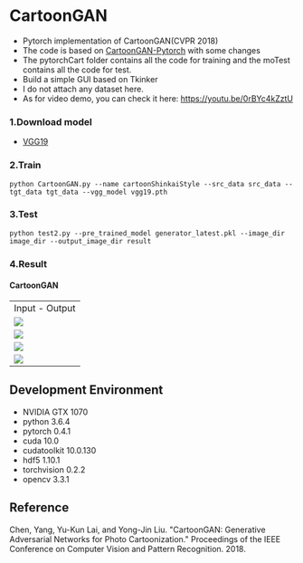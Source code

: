 # CartoonGAN
* Pytorch implementation of CartoonGAN(CVPR 2018) 
* The code is based on [CartoonGAN-Pytorch](https://github.com/znxlwm/pytorch-CartoonGAN) with some changes
* The pytorchCart folder contains all the code for training and the moTest contains all the code for test.
* Build a simple GUI based on Tkinker
* I do not attach any dataset here.
* As for video demo, you can check it here: https://youtu.be/0rBYc4kZztU
 
### 1.Download model
* [VGG19](https://download.pytorch.org/models/vgg19-dcbb9e9d.pth)

### 2.Train
```
python CartoonGAN.py --name cartoonShinkaiStyle --src_data src_data --tgt_data tgt_data --vgg_model vgg19.pth
```
### 3.Test
```
python test2.py --pre_trained_model generator_latest.pkl --image_dir image_dir --output_image_dir result
```

### 4.Result
#### CartoonGAN
<table align='center'>
<tr align='center'>
<td> Input - Output </td>
</tr>
<tr>
<td><img src = 'https://github.com/LiEAEX/CSCE636Project/blob/master/result/5.png'>
</tr>
<tr>
<td><img src = 'https://github.com/LiEAEX/CSCE636Project/blob/master/result/11.png'>
</tr>
<tr>
<td><img src = 'https://github.com/LiEAEX/CSCE636Project/blob/master/result/13.png'>
</tr>
<tr>
<td><img src = 'https://github.com/LiEAEX/CSCE636Project/blob/master/result/14.png'>
</tr>
</table>


## Development Environment

* NVIDIA GTX 1070
* python 3.6.4
* pytorch 0.4.1
* cuda 10.0
* cudatoolkit 10.0.130
* hdf5 1.10.1
* torchvision 0.2.2
* opencv 3.3.1

## Reference
Chen, Yang, Yu-Kun Lai, and Yong-Jin Liu. "CartoonGAN: Generative Adversarial Networks for Photo Cartoonization." Proceedings of the IEEE Conference on Computer Vision and Pattern Recognition. 2018.
